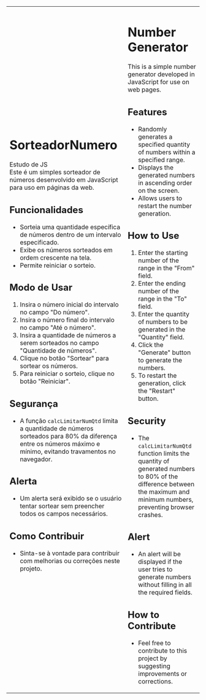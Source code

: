 <table>
<tr> <td>
  
# SorteadorNumero
Estudo de JS <br>
Este é um simples sorteador de números desenvolvido em JavaScript para uso em páginas da web.

## Funcionalidades

- Sorteia uma quantidade específica de números dentro de um intervalo especificado.
- Exibe os números sorteados em ordem crescente na tela.
- Permite reiniciar o sorteio.

## Modo de Usar

1. Insira o número inicial do intervalo no campo "Do número".
2. Insira o número final do intervalo no campo "Até o número".
3. Insira a quantidade de números a serem sorteados no campo "Quantidade de números".
4. Clique no botão "Sortear" para sortear os números.
5. Para reiniciar o sorteio, clique no botão "Reiniciar".

## Segurança

- A função `calcLimitarNumQtd` limita a quantidade de números sorteados para 80% da diferença entre os números máximo e mínimo, evitando travamentos no navegador.

## Alerta

- Um alerta será exibido se o usuário tentar sortear sem preencher todos os campos necessários.

## Como Contribuir

- Sinta-se à vontade para contribuir com melhorias ou correções neste projeto.
  
</td> <td>

# Number Generator

This is a simple number generator developed in JavaScript for use on web pages.

## Features

- Randomly generates a specified quantity of numbers within a specified range.
- Displays the generated numbers in ascending order on the screen.
- Allows users to restart the number generation.

## How to Use

1. Enter the starting number of the range in the "From" field.
2. Enter the ending number of the range in the "To" field.
3. Enter the quantity of numbers to be generated in the "Quantity" field.
4. Click the "Generate" button to generate the numbers.
5. To restart the generation, click the "Restart" button.

## Security

- The `calcLimitarNumQtd` function limits the quantity of generated numbers to 80% of the difference between the maximum and minimum numbers, preventing browser crashes.

## Alert

- An alert will be displayed if the user tries to generate numbers without filling in all the required fields.

## How to Contribute

- Feel free to contribute to this project by suggesting improvements or corrections.

</td> </tr>
</table>
